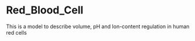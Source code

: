 # Red_Blood_Cell
This is a model to describe volume, pH and Ion-content regulation in human red cells
